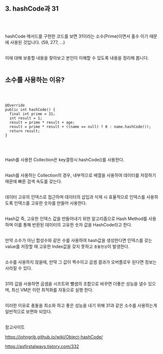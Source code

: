 ## 3. hashCode과 31
<br><br>

hashCode 메서드를 구현한 코드를 보면 31이라는 소수(Prime)이면서 홀수 이기 때문에 사용된 것입니다.  (59, 277, ...)
<br><br>

이에 대해 보충할 내용을 찾아보고 본인이 이해할 수 있도록 내용을 정리해 봅니다.
<br><br>

## 소수를 사용하는 이유?
<br>

```

@Override
public int hashCode() {
  final int prime = 31;
  int result = 1;
  result = prime * result + age;
  result = prime * result + ((name == null) ? 0 : name.hashCode());
  return result;
}
```
<br><br>

Hash를 사용한 Collection은 key결정시 hashCode()를 사용한다.
<br><br>

Hash를 사용하는 Collection의 경우, 내부적으로 배열을 사용하여 데이터를 저장하기 때문에 빠른 검색 속도를 갖는다.
<br><br>

데이터 고유의 인덱스로 접근하며 데이터의 삽입과 삭제 시 효율적으로 인덱스를 사용하도록 인덱스를 고유한 숫자를 만들어 사용한다.
<br><br>

Hash값 즉, 고유한 인덱스 값을 만들어내기 위한 알고리즘으로 Hash Method를 사용하며 이를 통해 반환된 데이터의 고유한 숫자 값을 HashCode라고 한다.
<br><br>

만약 소수가 아닌 합성수와 같은 수를 사용하여 hash값을 생성한다면 인덱스를 갖는 value를 저장할 때 고유한 Index값을 갖지 못하고 `충돌현상`이 발생한다.
<br><br>

소수를 사용하지 않을때, 만약 그 값이 짝수이고 곱셈 결과가 오버플로우 된다면 정보는 사라질 수 있다.
<br><br>

31의 값을 사용하면 곱셈을 시프트와 뺄셈의 조합으로 바꾸면 더좋은 성능을 낼수 있으며, 최신 VM은 이런 최적화를 자동으로 실행 한다.
<br><br>

이러한 이유로 충돌을 최소화 하고 좋은 성능을 내기 위해 31과 같은 소수를 사용하는게 일반적으로 보편화 되었다.
<br><br>

참고사이트
<br>

https://johngrib.github.io/wiki/Object-hashCode/
<br>

https://asfirstalways.tistory.com/332
<br>
